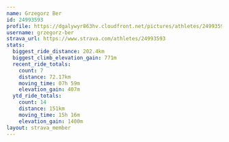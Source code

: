 ```yaml
---
name: Grzegorz Ber
id: 24993593
profile: https://dgalywyr863hv.cloudfront.net/pictures/athletes/24993593/7453165/11/large.jpg
username: grzegorz-ber
strava_url: https://www.strava.com/athletes/24993593
stats:
  biggest_ride_distance: 202.4km
  biggest_climb_elevation_gain: 771m
  recent_ride_totals:
    count: 7
    distance: 72.17km
    moving_time: 07h 59m
    elevation_gain: 407m
  ytd_ride_totals:
    count: 14
    distance: 151km
    moving_time: 15h 16m
    elevation_gain: 1400m
layout: strava_member
--- 
```

